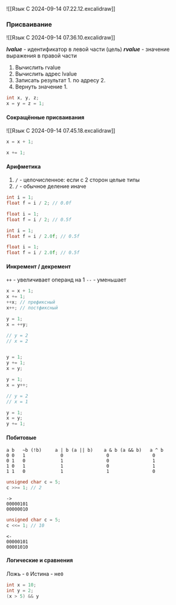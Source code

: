 
![[Язык C 2024-09-14 07.22.12.excalidraw]]

### Присваивание

![[Язык C 2024-09-14 07.36.10.excalidraw]]

***lvalue*** - идентификатор в левой части (цель)
***rvalue*** - значение выражения в правой части

1. Вычислить rvalue
2. Вычислить адрес lvalue
3. Записать результат 1. по адресу 2.
4. Вернуть значение 1.
```c
int x, y, z;
x = y = z = 1;
```

#### Сокращённые присваивания

![[Язык C 2024-09-14 07.45.18.excalidraw]]

```c
x = x + 1;

x += 1;
```

#### Арифметика

1. `/` - целочисленное: если с 2 сторон целые типы
2. `/` - обычное деление иначе

```c
int i = 1;
float f = i / 2; // 0.0f
```

```c
float i = 1;
float f = i / 2; // 0.5f
```

```c
int i = 1;
float f = i / 2.0f; // 0.5f
```

```c
float i = 1;
float f = i / 2.0f; // 0.5f
```


#### Инкремент / декремент

`++` - увеличивает операнд на 1
`--` - уменьшает

```c
x = x + 1;
x += 1;
++x; // префиксный
x++; // постфиксный
```

```c
y = 1;
x = ++y;

// y = 2
// x = 2


y = 1;
y += 1;
x = y;
```

```c
y = 1;
x = y++;

// y = 2
// x = 1

y = 1;
x = y;
y += 1;
```


#### Побитовые

```
a b   ~b (!b)     a | b (a || b)    a & b (a && b)   a ^ b
0 0   1             0                0                0
0 1   0             1                0                1
1 0   1             1                0                1
1 1   0             1                1                0
```

```c
unsigned char c = 5;
c >>= 1; // 2
```

```
->
00000101
00000010
```

```c
unsigned char c = 5;
c <<= 1; // 10
```

```
<-
00000101
00001010
```


#### Логические и сравнения

Ложь - `0`
Истина -  не`0`

```c
int x = 10;
int y = 2;
(x > 5) && y
```
